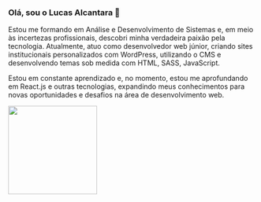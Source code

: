 ### Olá, sou o Lucas Alcantara 👋

Estou me formando em Análise e Desenvolvimento de Sistemas e, em meio às incertezas profissionais, descobri minha verdadeira paixão pela tecnologia. Atualmente, atuo como desenvolvedor web júnior, criando sites institucionais personalizados com WordPress, utilizando o CMS e desenvolvendo temas sob medida com HTML, SASS, JavaScript.

Estou em constante aprendizado e, no momento, estou me aprofundando em React.js e outras tecnologias, expandindo meus conhecimentos para novas oportunidades e desafios na área de desenvolvimento web.

<div>
<a href="https://github.com/seu-usuário-aqui">
<img loading="lazy" height="180em" src="https://github-readme-stats.vercel.app/api/top-langs/?username=lucasAlcantara01&layout=compact&langs_count=7&theme=dracula"/>
</div>

